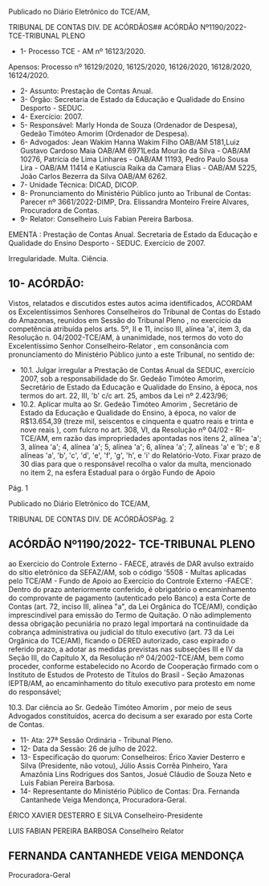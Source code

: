 Publicado  no  Diário  Eletrônico do TCE/AM,

TRIBUNAL DE CONTAS DIV. DE ACÓRDÃOS## ACÓRDÃO Nº1190/2022- TCE-TRIBUNAL PLENO

- 1- Processo TCE - AM nº 16123/2020.

Apensos: Processo nº 16129/2020, 16125/2020, 16126/2020, 16128/2020, 16124/2020.

- 2- Assunto: Prestação de Contas Anual.
- 3- Órgão: Secretaria de Estado da Educação e Qualidade do Ensino Desporto - SEDUC.
- 4- Exercício: 2007.
- 5- Responsável: Marly  Honda  de  Souza  (Ordenador  de  Despesa),  Gedeão  Timóteo Amorim (Ordenador de Despesa).
- 6- Advogados: Jean Wakim Hanna Wakim Filho OAB/AM 5181,Luiz Gustavo Cardoso Maia OAB/AM 6971Leda Mourão da Silva - OAB/AM 10276, Patrícia de Lima Linhares -  OAB/AM  11193,  Pedro  Paulo  Sousa  Lira  -  OAB/AM  11414  e  Katiuscia  Raika  da Camara Elias - OAB/AM 5225, João Carlos Bezerra da Silva OAB/AM 6262.
- 7- Unidade Técnica: DICAD, DICOP.
- 8- Pronunciamento  do  Ministério  Público  junto  ao  Tribunal  de  Contas: Parecer  nº 3661/2022-DIMP, Dra. Elissandra Monteiro Freire Alvares, Procuradora de Contas.
- 9- Relator: Conselheiro Luis Fabian Pereira Barbosa.

EMENTA :  Prestação  de  Contas  Anual.  Secretaria de  Estado  da  Educação  e  Qualidade  do  Ensino Desporto - SEDUC. Exercício de 2007.

Irregularidade. Multa. Ciência.

## 10-  ACÓRDÃO:

Vistos, relatados e discutidos estes autos acima identificados, ACORDAM os Excelentíssimos Senhores Conselheiros do Tribunal de Contas do Estado do Amazonas, reunidos em Sessão do Tribunal Pleno , no exercício da competência atribuída pelos arts. 5º, II e 11, inciso III, alínea 'a', item 3, da Resolução n. 04/2002-TCE/AM, à unanimidade, nos termos do voto do Excelentíssimo Senhor Conselheiro-Relator , em consonância com pronunciamento do Ministério Público junto a este Tribunal, no sentido de:

- 10.1. Julgar  irregular a  Prestação  de  Contas  Anual  da  SEDUC,  exercício 2007, sob a responsabilidade do Sr. Gedeão  Timóteo  Amorim, Secretário de Estado da Educação e Qualidade do Ensino, à época, nos termos do art. 22, III, 'b' c/c art. 25, ambos da Lei nº 2.423/96;
- 10.2. Aplicar multa ao Sr. Gedeão Timóteo Amorim , Secretário de Estado da Educação e Qualidade do Ensino, à época, no valor de R$13.654,39 (treze  mil,  seiscentos  e  cinquenta  e  quatro  reais  e  trinta  e  nove reais ), com fulcro no art. 308, VI, da Resolução nº 04/02 - RI-TCE/AM, em  razão  das  impropriedades  apontadas  nos  itens  2,  alínea  'a';  3, alínea 'a'; 4, alínea 'a'; 5, alínea 'a'; 6, alínea 'a'; 7, alíneas 'a' e 'b'; e 8 alíneas 'a', 'b', 'c', 'd', 'e', 'f', 'g', 'h', e 'i' do Relatório-Voto. Fixar prazo  de  30  dias para  que  o  responsável  recolha  o  valor  da  multa, mencionado no item 2, na esfera Estadual para o órgão Fundo de Apoio

Pág. 1

Publicado  no  Diário  Eletrônico do TCE/AM,

TRIBUNAL DE CONTAS DIV. DE ACÓRDÃOSPág. 2

## ACÓRDÃO Nº1190/2022- TCE-TRIBUNAL PLENO

ao  Exercício  do  Controle  Externo  -  FAECE,  através  de  DAR  avulso extraído do sítio eletrônico da SEFAZ/AM, sob o código '5508 - Multas aplicadas  pelo  TCE/AM  -  Fundo  de  Apoio  ao  Exercício  do  Controle Externo -FAECE'. Dentro do prazo anteriormente conferido, é obrigatório o encaminhamento do comprovante de pagamento (autenticado  pelo  Banco)  a  esta  Corte  de  Contas  (art.  72,  inciso  III, alínea "a", da Lei Orgânica do TCE/AM), condição imprescindível para emissão do Termo de Quitação. O não adimplemento dessa obrigação pecuniária  no  prazo  legal  importará  na  continuidade  da  cobrança administrativa ou judicial do título executivo (art. 73 da Lei Orgânica do TCE/AM), ficando o DERED autorizado, caso expirado o referido prazo, a adotar as medidas previstas nas subseções III e IV da Seção III, do Capítulo  X,  da  Resolução  nº  04/2002-TCE/AM,  bem  como  proceder, conforme  estabelecido  no  Acordo  de  Cooperação  firmado  com  o Instituto de Estudos de Protesto de Títulos do Brasil - Seção Amazonas IEPTB/AM,  ao  encaminhamento  do  título  executivo  para  protesto  em nome do responsável;

10.3. Dar  ciência ao Sr.  Gedeão  Timóteo  Amorim , por  meio  de  seus Advogados  constituídos, acerca  do decisum a  ser exarado  por  esta Corte de Contas.

- 11-  Ata: 27ª Sessão Ordinária - Tribunal Pleno.
- 12-  Data da Sessão: 26 de julho de 2022.
- 13-  Especificação do quorum: Conselheiros: Érico Xavier Desterro e Silva (Presidente, não votou),  Júlio  Assis  Corrêa  Pinheiro,  Yara  Amazônia  Lins  Rodrigues  dos  Santos, Josué Cláudio de Souza Neto e Luis Fabian Pereira Barbosa.
- 14-  Representante do Ministério Público de Contas: Dra. Fernanda Cantanhede Veiga Mendonça, Procuradora-Geral.

ÉRICO XAVIER DESTERRO E SILVA Conselheiro-Presidente

LUIS FABIAN PEREIRA BARBOSA Conselheiro Relator

## FERNANDA CANTANHEDE VEIGA MENDONÇA

Procuradora-Geral